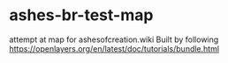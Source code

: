 # ashes-br-test-map
attempt at map for ashesofcreation.wiki
Built by following https://openlayers.org/en/latest/doc/tutorials/bundle.html
